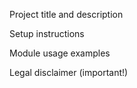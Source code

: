 Project title and description

Setup instructions

Module usage examples

Legal disclaimer (important!)